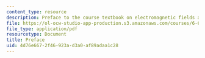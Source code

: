 ```yaml
---
content_type: resource
description: Preface to the course textbook on electromagnetic fields and energy.
file: https://ol-ocw-studio-app-production.s3.amazonaws.com/courses/6-641-electromagnetic-fields-forces-and-motion-spring-2005/4d76e6672f46923ad3a0af89adaa1c28_preface.pdf
file_type: application/pdf
resourcetype: Document
title: Preface
uid: 4d76e667-2f46-923a-d3a0-af89adaa1c28
---
```

